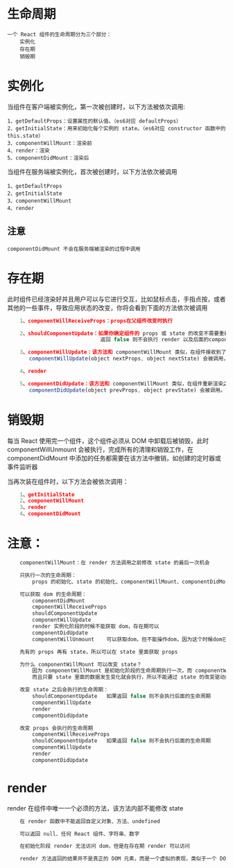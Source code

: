 # 生命周期

	一个 React 组件的生命周期分为三个部分：
		实例化
		存在期
		销毁期

# 实例化

当组件在客户端被实例化，第一次被创建时，以下方法被依次调用:

	1、getDefaultProps：设置属性的默认值。（es6对应 defaultProps）
	2、getInitialState：用来初始化每个实例的 state。（es6对应 constructor 函数中的 this.state）
	3、componentWillMount：渲染前
	4、render：渲染
	5、componentDidMount：渲染后

当组件在服务端被实例化，首次被创建时，以下方法依次被调用

	1、getDefaultProps
	2、getInitialState
	3、componentWillMount
	4、render

## 注意

	componentDidMount 不会在服务端被渲染的过程中调用

# 存在期

此时组件已经渲染好并且用户可以与它进行交互，比如鼠标点击，手指点按，或者其他的一些事件，导致应用状态的改变，你将会看到下面的方法依次被调用

```.js
	1、componentWillReceiveProps：props在父组件改变时执行

	2、shouldComponentUpdate：如果你确定组件的 props 或 state 的改变不需要重新渲染，可以通过在这个方法里通过返回 false来阻止组件的重新渲染
							  返回 false 则不会执行 render 以及后面的componentWillUpdate、componentDidUpdate 方法

	3、componentWillUpdate：该方法和 componentWillMount 类似，在组件接收到了新的 props 或 state即将进行重新渲染前，
	   componentWillUpdate(object nextProps, object nextState) 会被调用，注意不要在此方法里再去更新 props 或 state

	4、render

	5、componentDidUpdate：该方法和 componentWillMount 类似，在组件重新渲染之后
	   componentDidUpdate(object prevProps, object prevState) 会被调用。可以在这里访问并修改 DOM
```

# 销毁期

每当 React 使用完一个组件，这个组件必须从 DOM 中卸载后被销毁，此时 componentWillUnmount 会被执行，完成所有的清理和销毁工作，在 componentDidMount 中添加的任务都需要在该方法中撤销，如创建的定时器或事件监听器

当再次装在组件时，以下方法会被依次调用：

```.js
	1、getInitialState
	2、componentWillMount
	3、render
	4、componentDidMount
```

# 注意：

```.js
	componentWillMount：在 render 方法调用之前修改 state 的最后一次机会

	只执行一次的生命周期：
		props 的初始化、state 的初始化、componentWillMount、componentDidMount、componentWillUnmount

	可以获取 dom 的生命周期：
		componentDidMount
		cmponentWillReceiveProps
		shouldComponentUpdate
		componentWillUpdate
		render 实例化阶段的时候不能获取 dom，存在期可以
		componentDidUpdate
		componentWillUnmount	可以获取dom，但不能操作dom，因为这个时候dom已经销毁

	先有的 props 再有 state，所以可以在 state 里面获取 props

	为什么 componentWillMount 可以改变 state？
		因为 componentWillMount 是初始化阶段的生命周期执行一次，而 componentWillUpdate 是存在期 的生命周期
		而且只要 state 里面的数据发生变化就会执行，所以不能通过 state 的改变驱动的方法里面修改 state，否则就死循环了

	改变 state 之后会执行的生命周期：
		shouldComponentUpdate	如果返回 false 则不会执行后面的生命周期
		componentWillUpdate
		render
		componentDidUpdate

	改变 props 会执行的生命周期
		componentWillReceiveProps
		shouldComponentUpdate	如果返回 false 则不会执行后面的生命周期
		componentWillUpdate
		render
		componentDidUpdate

```

# render

render 在组件中唯一一个必须的方法，该方法内部不能修改 state

```.js
	在 render 函数中不能返回自定义对象、方法、undefined

	可以返回 null、任何 React 组件、字符串、数字

	在初始化阶段 render 无法访问 dom，但是在存在期 render 可以访问

	render 方法返回的结果并不是真正的 DOM 元素，而是一个虚拟的表现，类似于一个 DOM tree 的结构的对象。react 之所以效率高，就是这个原因
```